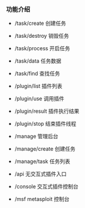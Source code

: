### 功能介绍

* /task/create 创建任务
* /task/destroy 销毁任务
* /task/process 开启任务
* /task/data 任务数据
* /task/find 查找任务

* /plugin/list 插件列表
* /plugin/use 调用插件
* /plugin/result 插件执行结果
* /plugin/stop 结束插件线程

* /manage 管理后台
* /manage/create 创建任务
* /manage/task 任务列表

* /api 无交互式插件入口
* /console 交互式插件控制台
* /msf metasploit 控制台
